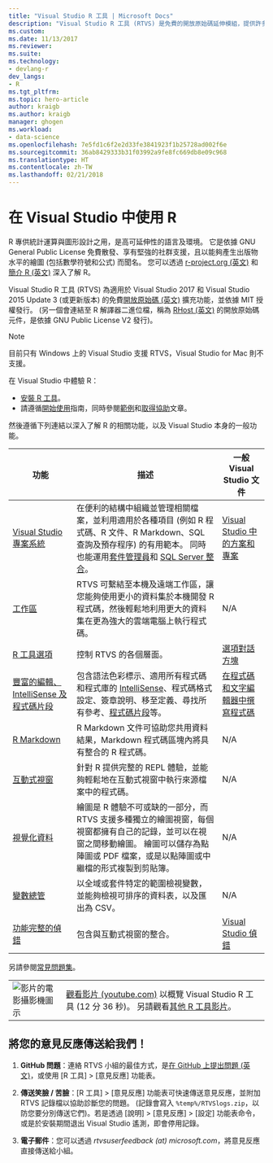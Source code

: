 ```yaml
---
title: "Visual Studio R 工具 | Microsoft Docs"
description: "Visual Studio R 工具 (RTVS) 是免費的開放原始碼延伸模組，提供許多語言功能，包括 IntelliSense、偵錯及遠端工作區。"
ms.custom: 
ms.date: 11/13/2017
ms.reviewer: 
ms.suite: 
ms.technology:
- devlang-r
dev_langs:
- R
ms.tgt_pltfrm: 
ms.topic: hero-article
author: kraigb
ms.author: kraigb
manager: ghogen
ms.workload:
- data-science
ms.openlocfilehash: 7e5fd1c6f2e2d33fe3841923f1b25728ad002f6e
ms.sourcegitcommit: 36ab8429333b31f03992a9fe8fc669db8e09c968
ms.translationtype: HT
ms.contentlocale: zh-TW
ms.lasthandoff: 02/21/2018
---
```

# <a name="working-with-r-in-visual-studio"></a>在 Visual Studio 中使用 R

R 專供統計運算與圖形設計之用，是高可延伸性的語言及環境。 它是依據 GNU General Public License 免費散發、享有堅強的社群支援，且以能夠產生出版物水平的繪圖 (包括數學符號和公式) 而聞名。 您可以透過 [r-project.org (英文)](https://www.r-project.org/about.html) 和[簡介 R (英文)](https://cran.r-project.org/doc/manuals/r-release/R-intro.html) 深入了解 R。

Visual Studio R 工具 (RTVS) 為適用於 Visual Studio 2017 和 Visual Studio 2015 Update 3 (或更新版本) 的免費[開放原始碼 (英文)](https://github.com/microsoft/RTVS) 擴充功能，並依據 MIT 授權發行。 (另一個會連結至 R 解譯器二進位檔，稱為 [RHost (英文)](https://github.com/microsoft/R-Host) 的開放原始碼元件，是依據 GNU Public License V2 發行)。

> [!Note]
> 目前只有 Windows 上的 Visual Studio 支援 RTVS，Visual Studio for Mac 則不支援。

在 Visual Studio 中體驗 R：

- [安裝 R 工具](installing-r-tools-for-visual-studio.md)。
- 請遵循[開始使用](getting-started-with-r.md)指南，同時參閱[範例](getting-started-samples.md)和[取得協助](getting-started-help.md)文章。

然後遵循下列連結以深入了解 R 的相關功能，以及 Visual Studio 本身的一般功能。

| 功能 | 描述 | 一般 Visual Studio 文件 | 
| --- | --- | --- |
| [Visual Studio 專案系統](r-projects-in-visual-studio.md) | 在便利的結構中組織並管理相關檔案，並利用適用於各種項目 (例如 R 程式碼、R 文件、R Markdown、SQL 查詢及預存程序) 的有用範本。 同時也能運用[套件管理員](r-package-manager-in-visual-studio.md)和 [SQL Server 整合](integrating-sql-server-with-r.md)。  | [Visual Studio 中的方案和專案](../ide/solutions-and-projects-in-visual-studio.md) |
| [工作區](r-workspaces-in-visual-studio.md) | RTVS 可繫結至本機及遠端工作區，讓您能夠使用更小的資料集於本機開發 R 程式碼，然後輕鬆地利用更大的資料集在更為強大的雲端電腦上執行程式碼。 | N/A |
| [R 工具選項](options-for-r-tools-in-visual-studio.md) | 控制 RTVS 的各個層面。 | [選項對話方塊](../ide/reference/options-dialog-box-visual-studio.md) |
| [豐富的編輯、IntelliSense 及程式碼片段](editing-r-code-in-visual-studio.md) | 包含語法色彩標示、適用所有程式碼和程式庫的 [IntelliSense](r-intellisense.md)、程式碼格式設定、簽章說明、移至定義、尋找所有參考、[程式碼片段](code-snippets-for-r.md)等。 | [在程式碼和文字編輯器中撰寫程式碼](../ide/writing-code-in-the-code-and-text-editor.md) |
| [R Markdown](rmarkdown-with-r-in-visual-studio.md) | R Markdown 文件可協助您共用資料結果，Markdown 程式碼區塊內將具有整合的 R 程式碼。 | N/A |
| [互動式視窗](interactive-repl-for-r-in-visual-studio.md) | 針對 R 提供完整的 REPL 體驗，並能夠輕鬆地在互動式視窗中執行來源檔案中的程式碼。 | N/A |
| [視覺化資料](visualizing-data-with-r-in-visual-studio.md) | 繪圖是 R 體驗不可或缺的一部分，而 RTVS 支援多種獨立的繪圖視窗，每個視窗都擁有自己的記錄，並可以在視窗之間移動繪圖。 繪圖可以儲存為點陣圖或 PDF 檔案，或是以點陣圖或中繼檔的形式複製到剪貼簿。  | N/A |
| [變數總管](variable-explorer.md) | 以全域或套件特定的範圍檢視變數，並能夠檢視可排序的資料表，以及匯出為 CSV。 | N/A |
| [功能完整的偵錯](debugging-r-in-visual-studio.md) | 包含與互動式視窗的整合。 | [Visual Studio 偵錯](../debugger/debugging-in-visual-studio.md) |

另請參閱[常見問題集](faq.md)。

|   |   |
|---|---|
| ![影片的電影攝影機圖示](../install/media/video-icon.png "觀看影片") | [觀看影片 (youtube.com)](https://www.youtube.com/watch?v=dll3IS1bfWQ) 以概覽 Visual Studio R 工具 (12 分 36 秒)。 另請觀看[其他 R 工具影片](https://www.youtube.com/results?search_query=R+Tools+for+visual+studio)。 |

## <a name="send-us-your-feedback"></a>將您的意見反應傳送給我們！

1. **GitHub 問題**：連絡 RTVS 小組的最佳方式，是[在 GitHub 上提出問題 (英文)](https://github.com/Microsoft/RTVS/issues)，或使用 [R 工具] > [意見反應] 功能表。

1. **傳送笑臉 / 苦臉**：[R 工具] > [意見反應] 功能表可快速傳送意見反應，並附加 RTVS 記錄檔以協助診斷您的問題。 (記錄會寫入 `%temp%/RTVSlogs.zip`，以防您要分別傳送它們)。若是透過 [說明] > [意見反應] > [設定] 功能表命令，或是於安裝期間退出 Visual Studio 遙測，即會停用記錄。

1. **電子郵件**：您可以透過 *rtvsuserfeedback (at) microsoft.com*，將意見反應直接傳送給小組。
